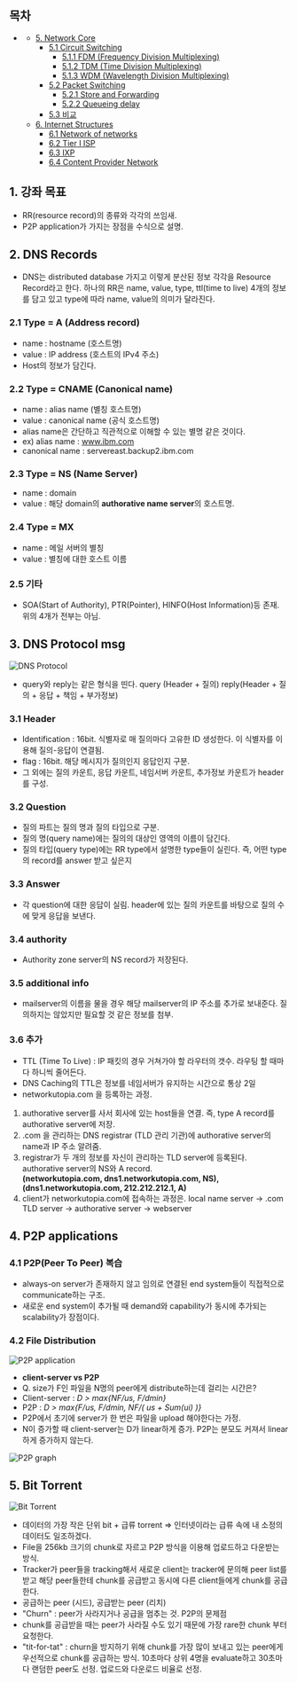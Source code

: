 <!-- omit in toc -->
## 목차
- [](#)
  - [5. Network Core](#5-network-core)
    - [5.1 Circuit Switching](#51-circuit-switching)
      - [5.1.1 FDM (Frequency Division Multiplexing)](#511-fdm-frequency-division-multiplexing)
      - [5.1.2 TDM (Time Division Multiplexing)](#512-tdm-time-division-multiplexing)
      - [5.1.3 WDM (Wavelength Division Multiplexing)](#513-wdm-wavelength-division-multiplexing)
    - [5.2 Packet Switching](#52-packet-switching)
      - [5.2.1 Store and Forwarding](#521-store-and-forwarding)
      - [5.2.2 Queueing delay](#522-queueing-delay)
    - [5.3 비교](#53-비교)
  - [6. Internet Structures](#6-internet-structures)
    - [6.1 Network of networks](#61-network-of-networks)
    - [6.2 Tier I ISP](#62-tier-i-isp)
    - [6.3 IXP](#63-ixp)
    - [6.4 Content Provider Network](#64-content-provider-network)

## 1. 강좌 목표

- RR(resource record)의 종류와 각각의 쓰임새.
- P2P application가 가지는 장점을 수식으로 설명.
  
## 2. DNS Records
- DNS는 distributed database 가지고 이렇게 분산된 정보 각각을 Resource Record라고 한다. 하나의 RR은 name, value, type, ttl(time to live) 4개의 정보를 담고 있고 type에 따라 name, value의 의미가 달라진다. 
### 2.1 Type = A (Address record)
- name : hostname (호스트명)
- value : IP address (호스트의 IPv4 주소)
- Host의 정보가 담긴다. 
### 2.2 Type = CNAME (Canonical name)
- name : alias name (별칭 호스트명)
- value : canonical name (공식 호스트명)
- alias name은 간단하고 직관적으로 이해할 수 있는 별명 같은 것이다.
- ex) alias name : www.ibm.com  
- canonical name : servereast.backup2.ibm.com
### 2.3 Type = NS (Name Server)
- name : domain
- value : 해당 domain의 **authorative name server**의 호스트명.
### 2.4 Type = MX
- name : 메일 서버의 별칭
- value : 별칭에 대한 호스트 이름
### 2.5 기타
- SOA(Start of Authority), PTR(Pointer), HINFO(Host Information)등 존재. 위의 4개가 전부는 아님.


## 3. DNS Protocol msg
![DNS Protocol](../images/2-5-1.png)
- query와 reply는 같은 형식을 띤다. query (Header + 질의) reply(Header + 질의 + 응답 + 책임 + 부가정보)
### 3.1 Header
- Identification : 16bit. 식별자로 매 질의마다 고유한 ID 생성한다. 이 식별자를 이용해 질의-응답이 연결됨.
- flag : 16bit. 해당 메시지가 질의인지 응답인지 구분. 
- 그 외에는 질의 카운트, 응답 카운트, 네임서버 카운트, 추가정보 카운트가 header를 구성.

### 3.2 Question
- 질의 파트는 질의 명과 질의 타입으로 구분.
- 질의 명(query name)에는 질의의 대상인 영역의 이름이 담긴다. 
- 질의 타입(query type)에는 RR type에서 설명한 type들이 실린다. 즉, 어떤 type의 record를 answer 받고 싶은지

### 3.3 Answer
- 각 question에 대한 응답이 실림. header에 있는 질의 카운트를 바탕으로 질의 수에 맞게 응답을 보낸다. 
  
### 3.4 authority
- Authority zone server의 NS record가 저장된다.
### 3.5 additional info
- mailserver의 이름을 물을 경우 해당 mailserver의 IP 주소를 추가로 보내준다. 질의하지는 않았지만 필요할 것 같은 정보를 첨부.

### 3.6 추가
- TTL (Time To Live) : IP 패킷의 경우 거쳐가야 할 라우터의 갯수. 라우팅 할 때마다 하니씩 줄어든다.
- DNS Caching의 TTL은 정보를 네임서버가 유지하는 시간으로 통상 2일
- networkutopia.com 을 등록하는 과정. 
1. authorative server를 사서 회사에 있는 host들을 연결. 즉, type A record를 authorative server에 저장.
2. .com 을 관리하는 DNS registrar (TLD 관리 기관)에 authorative server의 name과 IP 주소 알려줌.
3. registrar가 두 개의 정보를 자신이 관리하는 TLD server에 등록된다. authorative server의 NS와 A record. <br>**(networkutopia.com, dns1.networkutopia.com, NS),(dns1.networkutopia.com, 212.212.212.1, A)**
4. client가 networkutopia.com에 접속하는 과정은. local name server -> .com TLD server -> authorative server -> webserver

## 4. P2P applications
### 4.1 P2P(Peer To Peer) 복습
- always-on server가 존재하지 않고 임의로 연결된 end system들이 직접적으로 communicate하는 구조.
- 새로운 end system이 추가될 때 demand와 capability가 동시에 추가되는 scalability가 장점이다.
### 4.2 File Distribution
![P2P application](../images/2-5-2.png)
- **client-server vs P2P**
- Q. size가 F인 파일을 N명의 peer에게 distribute하는데 걸리는 시간은?
- Client-server : *D > max{NF/us, F/dmin}* 
- P2P           : *D > max{F/us, F/dmin, NF/( us + Sum(ui) )}*
- P2P에서 초기에 server가 한 번은 파일을 upload 해야한다는 가정. 
- N이 증가할 때 client-server는 D가 linear하게 증가. P2P는 분모도 커져서 linear하게 증가하지 않는다.
  
![P2P graph](../images/2-5-3.png)

## 5. Bit Torrent 
![Bit Torrent](../images/2-5-4.png)
- 데이터의 가장 작은 단위 bit + 급류 torrent => 인터넷이라는 급류 속에 내 소정의 데이터도 일조하겠다.
- File을 256kb 크기의 chunk로 자르고 P2P 방식을 이용해 업로드하고 다운받는 방식.
- Tracker가 peer들을 tracking해서 새로운 client는 tracker에 문의해 peer list를 받고 해당 peer들한테 chunk를 공급받고 동시에 다른 client들에게 chunk를 공급한다.
- 공급하는 peer (시드), 공급받는 peer (리치)
- "Churn" : peer가 사라지거나 공급을 멈추는 것. P2P의 문제점
- chunk를 공급받을 때는 peer가 사라질 수도 있기 때문에 가장 rare한 chunk 부터 요청한다. 
- "tit-for-tat" : churn을 방지하기 위해 chunk를 가장 많이 보내고 있는 peer에게 우선적으로 chunk를 공급하는 방식. 10초마다 상위 4명을 evaluate하고 30초마다 랜덤한 peer도 선정. 업로드와 다운로드 비율로 선정.
